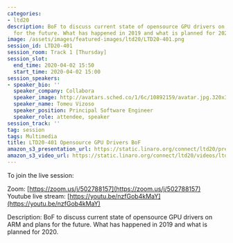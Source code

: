 ```yaml
---
categories:
- ltd20
description: BoF to discuss current state of opensource GPU drivers on ARM and plans
  for the future. What has happened in 2019 and what is planned for 2020.
image: /assets/images/featured-images/ltd20/LTD20-401.png
session_id: LTD20-401
session_room: Track 1 [Thursday]
session_slot:
  end_time: 2020-04-02 15:50
  start_time: 2020-04-02 15:00
session_speakers:
- speaker_bio: ''
  speaker_company: Collabora
  speaker_image: http://avatars.sched.co/1/6c/10892159/avatar.jpg.320x320px.jpg?51a
  speaker_name: Tomeu Vizoso
  speaker_position: Principal Software Engineer
  speaker_role: attendee, speaker
session_track: ''
tag: session
tags: Multimedia
title: LTD20-401 Opensource GPU Drivers BoF
amazon_s3_presentation_url: https://static.linaro.org/connect/ltd20/presentations/LTD20-401-0.pdf
amazon_s3_video_url: https://static.linaro.org/connect/ltd20/videos/ltd20-401.mp4
---
```


To join the live session:

Zoom: [https://zoom.us/j/502788157](https://zoom.us/j/502788157)
Youtube live stream: [https://youtu.be/nzfGob4kMaY](https://youtu.be/nzfGob4kMaY)

Description:
BoF to discuss current state of opensource GPU drivers on ARM and plans for the future. What has happened in 2019 and what is planned for 2020.